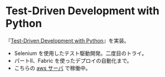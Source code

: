 # Test-Driven Development with Python
『[Test-Driven Development with Python](https://www.amazon.com/Test-Driven-Development-Python-Harry-Percival/dp/1449364829)』を実装。

* Selenium を使用したテスト駆動開発。二度目のトライ。
* パートII、Fabric を使ったデプロイの自動化まで。
* こちらの [aws サーバ](http://teburas.xyz) で稼働中。
